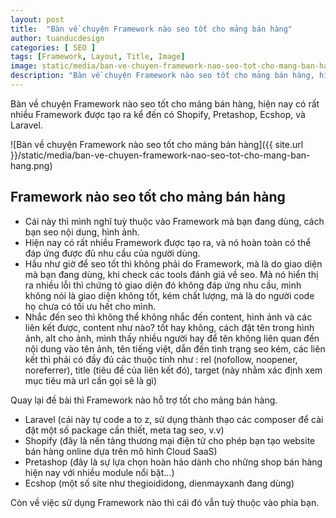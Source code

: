 ```yaml
---
layout: post
title:  "Bàn về chuyện Framework nào seo tốt cho mảng bán hàng"
author: tuanducdesign
categories: [ SEO ]
tags: [Framework, Layout, Title, Image]
image: static/media/ban-ve-chuyen-framework-nao-seo-tot-cho-mang-ban-hang.png
description: "Bàn về chuyện Framework nào seo tốt cho mảng bán hàng, hiện nay có rất nhiều Framework được tạo ra kể đến có Shopify, Pretashop, Ecshop và Laravel."
---
```


Bàn về chuyện Framework nào seo tốt cho mảng bán hàng, hiện nay có rất nhiều Framework được tạo ra kể đến có Shopify, Pretashop, Ecshop, và Laravel.

![Bàn về chuyện Framework nào seo tốt cho mảng bán hàng]({{ site.url }}/static/media/ban-ve-chuyen-framework-nao-seo-tot-cho-mang-ban-hang.png)

## Framework nào seo tốt cho mảng bán hàng

- Cái này thì mình nghĩ tuỳ thuộc vào Framework mà bạn đang dùng, cách bạn seo nội dung, hình ảnh.
- Hiện nay có rất nhiều Framework được tạo ra, và nó hoàn toàn có thể đáp ứng được đủ nhu cầu của người dùng.
- Hầu như giờ để seo tốt thì không phải do Framework, mà là do giao diện mà bạn đang dùng, khi check các tools đánh giá về seo. Mà nó hiển thị ra nhiều lỗi thì chứng tỏ giao diện đó không đáp ứng nhu cầu, mình không nói là giao diện không tốt, kém chất lượng, mà là do người code họ chưa có tối ưu hết cho mình.
- Nhắc đến seo thì không thể không nhắc đến content, hình ảnh và các liên kết được, content như nào? tốt hay không, cách đặt tên trong hình ảnh, alt cho ảnh, mình thấy nhiều người hay để tên không liên quan đến nội dung vào tên ảnh, tên tiếng việt, dẫn đến tình trạng seo kém, các liên kết thì phải có đầy đủ các thuộc tính như :
rel (nofollow, noopener, noreferrer), title (tiêu đề của liên kết đó), target (này nhằm xác định xem mục tiêu mà url cần gọi sẽ là gì)

Quay lại đề bài thì Framework nào hỗ trợ tốt cho mảng bán hàng.

- Laravel (cái này tự code a to z, sử dụng thành thạo các composer để cài đặt một số package cần thiết, meta tag seo, v.v)
- Shopify (đây là nền tảng thương mại điện tử cho phép bạn tạo website bán hàng online dựa trên mô hình Cloud SaaS)
- Pretashop (đây là sự lựa chọn hoàn hảo dành cho những shop bán hàng hiện nay với nhiều module nổi bật...)
- Ecshop (một số site như thegioididong, dienmayxanh đang dùng)

Còn về việc sử dụng Framework nào thì cái đó vẫn tuỳ thuộc vào phía bạn.
